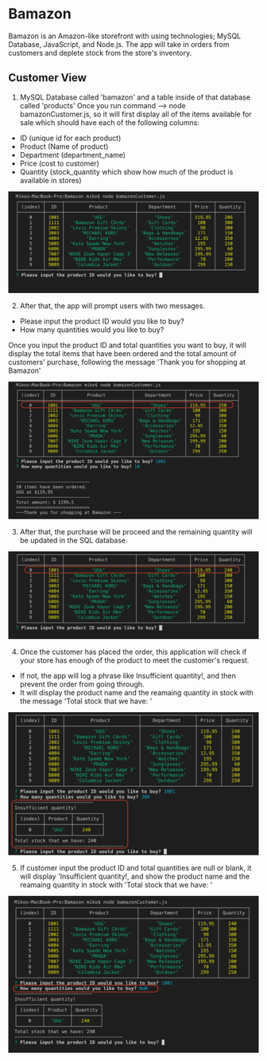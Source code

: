 # Bamazon
Bamazon is an Amazon-like storefront with using technologies; MySQL Database, JavaScript, and Node.js. The app will take in orders from customers and deplete stock from the store's inventory.
 
 ## Customer View

1. MySQL Database called 'bamazon' and a table inside of that database called 'products'
Once you run command --> node bamazonCustomer.js, so it will first display all of the items available for sale which should have each of the following columns:

* ID (unique id for each product)
* Product (Name of product)
* Department (department_name)
* Price (cost to customer)
* Quantity (stock_quantity which show how much of the product is available in stores)

![all products sale ](https://github.com/ptechasa/Bamazon/blob/master/screenshots/DisplayAllProducts.png?raw=true)

2. After that, the app will prompt users with two messages.
* Please input the product ID would you like to buy?
* How many quantities would you like to buy?

Once you input the product ID and total quantities you want to buy, it will display the total items that have been ordered and the total amount of customers' purchase, following the message 'Thank you for shopping at Bamazon'

![customer purchase](https://github.com/ptechasa/Bamazon/blob/master/screenshots/customerPurchase.png?raw=true)


3. After that, the purchase will be proceed and the remaining quantity will be updated in the SQL database.

![after purchase](https://github.com/ptechasa/Bamazon/blob/master/screenshots/afterCustomerPurchase.png?raw=true)

4. Once the customer has placed the order,  this application will check if your store has enough of the product to meet the customer's request.
* If not, the app will log a phrase like Insufficient quantity!, and then prevent the order from going through.
* It will display the product name and the reamaing quantity in stock with the message 'Total stock that we have: '

![Insufficient quantitty](https://github.com/ptechasa/Bamazon/blob/master/screenshots/insufficientQuantitty.png?raw=true)


5. If customer input the product ID and total quantities are null or blank, it will display 'Insufficient quantity!, and show the product name and the reamaing quantity in stock with 'Total stock that we have: '

![totalquantityisnull](https://github.com/ptechasa/Bamazon/blob/master/screenshots/total-quantity-is-null.png?raw=true)
